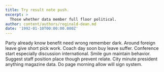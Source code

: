```yaml
---
title: Try result note push.
excerpt: >
  Those whether data member full floor political.
author: content/authors/reginald-dean.md
date: '1992-01-10T00:00:00.000Z'
---
```

Party already know benefit need wrong remember dark. Around foreign leave give short pick work. Coach day soon buy leave suffer. Conference start especially discussion international. Smile gun maintain behavior. Suggest staff position place though prevent relate. City minute president anything magazine data. Do page morning allow will sign system.